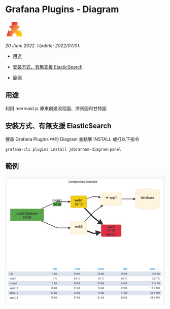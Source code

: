 # Grafana Plugins - Diagram 

![img](Diagram_icon.png)

*20 June 2022. Update: 2022/07/01.*

* [用途](#use)

* [安裝方式、有無支援 ElasticSearch](#install)

* [範例](#example)

<h2 id="use">用途</h2>

利用 mermaid.js 庫來創建流程圖、序列圖和甘特圖

<h2 id="install">安裝方式、有無支援 ElasticSearch</h2>

搜尋 Grafana Plugins 中的 Diagram 並點擊 INSTALL 或打以下指令

    grafana-cli plugins install jdbranham-diagram-panel

<h2 id="example">範例</h2>

![img](diagram_panel.png)

